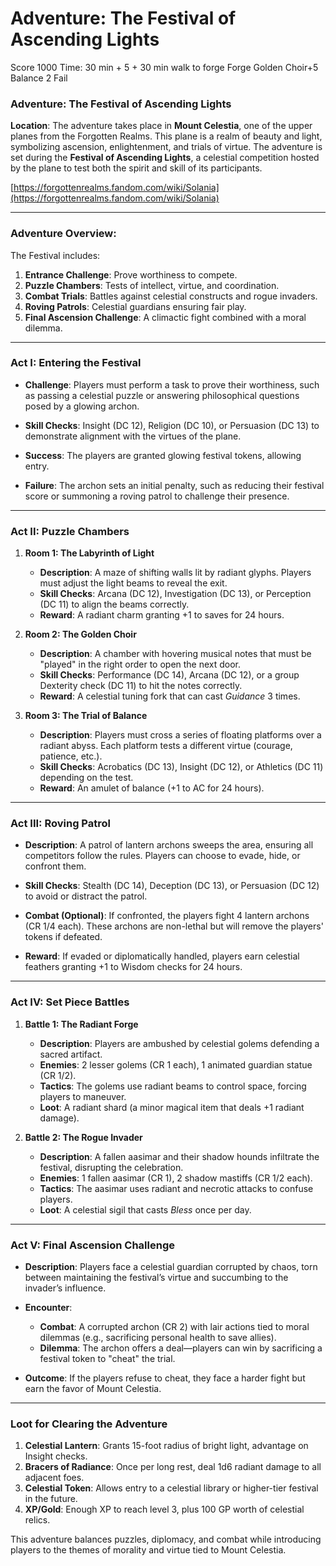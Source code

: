 # Adventure: The Festival of Ascending Lights


Score 1000
Time: 30 min + 5 + 30 min walk to forge
Forge
Golden Choir+5
Balance 2 Fail


### Adventure: The Festival of Ascending Lights

**Location**: The adventure takes place in **Mount Celestia**, one of the upper planes from the Forgotten Realms. This plane is a realm of beauty and light, symbolizing ascension, enlightenment, and trials of virtue. The adventure is set during the **Festival of Ascending Lights**, a celestial competition hosted by the plane to test both the spirit and skill of its participants.

[https://forgottenrealms.fandom.com/wiki/Solania](https://forgottenrealms.fandom.com/wiki/Solania)

---

### Adventure Overview:
The Festival includes:
1. **Entrance Challenge**: Prove worthiness to compete.
2. **Puzzle Chambers**: Tests of intellect, virtue, and coordination.
3. **Combat Trials**: Battles against celestial constructs and rogue invaders.
4. **Roving Patrols**: Celestial guardians ensuring fair play.
5. **Final Ascension Challenge**: A climactic fight combined with a moral dilemma.

---

### **Act I: Entering the Festival**

- **Challenge**: Players must perform a task to prove their worthiness, such as passing a celestial puzzle or answering philosophical questions posed by a glowing archon.

- **Skill Checks**: Insight (DC 12), Religion (DC 10), or Persuasion (DC 13) to demonstrate alignment with the virtues of the plane.

- **Success**: The players are granted glowing festival tokens, allowing entry.

- **Failure**: The archon sets an initial penalty, such as reducing their festival score or summoning a roving patrol to challenge their presence.

---

### **Act II: Puzzle Chambers**

1. **Room 1: The Labyrinth of Light**
   - **Description**: A maze of shifting walls lit by radiant glyphs. Players must adjust the light beams to reveal the exit.
   - **Skill Checks**: Arcana (DC 12), Investigation (DC 13), or Perception (DC 11) to align the beams correctly.
   - **Reward**: A radiant charm granting +1 to saves for 24 hours.

2. **Room 2: The Golden Choir**
   - **Description**: A chamber with hovering musical notes that must be "played" in the right order to open the next door.
   - **Skill Checks**: Performance (DC 14), Arcana (DC 12), or a group Dexterity check (DC 11) to hit the notes correctly.
   - **Reward**: A celestial tuning fork that can cast *Guidance* 3 times.

3. **Room 3: The Trial of Balance**
   - **Description**: Players must cross a series of floating platforms over a radiant abyss. Each platform tests a different virtue (courage, patience, etc.).
   - **Skill Checks**: Acrobatics (DC 13), Insight (DC 12), or Athletics (DC 11) depending on the test.
   - **Reward**: An amulet of balance (+1 to AC for 24 hours).

---

### **Act III: Roving Patrol**

- **Description**: A patrol of lantern archons sweeps the area, ensuring all competitors follow the rules. Players can choose to evade, hide, or confront them.

- **Skill Checks**: Stealth (DC 14), Deception (DC 13), or Persuasion (DC 12) to avoid or distract the patrol.

- **Combat (Optional)**: If confronted, the players fight 4 lantern archons (CR 1/4 each). These archons are non-lethal but will remove the players' tokens if defeated.

- **Reward**: If evaded or diplomatically handled, players earn celestial feathers granting +1 to Wisdom checks for 24 hours.

---

### **Act IV: Set Piece Battles**

1. **Battle 1: The Radiant Forge**
   - **Description**: Players are ambushed by celestial golems defending a sacred artifact.
   - **Enemies**: 2 lesser golems (CR 1 each), 1 animated guardian statue (CR 1/2).
   - **Tactics**: The golems use radiant beams to control space, forcing players to maneuver.
   - **Loot**: A radiant shard (a minor magical item that deals +1 radiant damage).

2. **Battle 2: The Rogue Invader**
   - **Description**: A fallen aasimar and their shadow hounds infiltrate the festival, disrupting the celebration.
   - **Enemies**: 1 fallen aasimar (CR 1), 2 shadow mastiffs (CR 1/2 each).
   - **Tactics**: The aasimar uses radiant and necrotic attacks to confuse players.
   - **Loot**: A celestial sigil that casts *Bless* once per day.

---

### **Act V: Final Ascension Challenge**

- **Description**: Players face a celestial guardian corrupted by chaos, torn between maintaining the festival’s virtue and succumbing to the invader’s influence.

- **Encounter**: 
   - **Combat**: A corrupted archon (CR 2) with lair actions tied to moral dilemmas (e.g., sacrificing personal health to save allies).
   - **Dilemma**: The archon offers a deal—players can win by sacrificing a festival token to "cheat" the trial.

- **Outcome**: If the players refuse to cheat, they face a harder fight but earn the favor of Mount Celestia.

---

### **Loot for Clearing the Adventure**
1. **Celestial Lantern**: Grants 15-foot radius of bright light, advantage on Insight checks.
2. **Bracers of Radiance**: Once per long rest, deal 1d6 radiant damage to all adjacent foes.
3. **Celestial Token**: Allows entry to a celestial library or higher-tier festival in the future.
4. **XP/Gold**: Enough XP to reach level 3, plus 100 GP worth of celestial relics.

This adventure balances puzzles, diplomacy, and combat while introducing players to the themes of morality and virtue tied to Mount Celestia.
